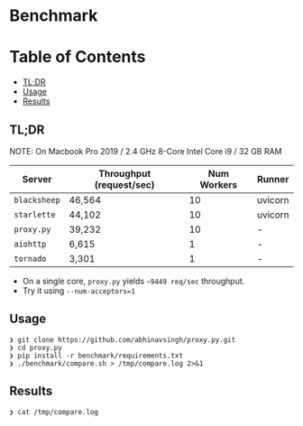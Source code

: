 # Benchmark

# Table of Contents
- [TL;DR](#tldr)
- [Usage](#usage)
- [Results](#results)

## TL;DR

NOTE: On Macbook Pro 2019 / 2.4 GHz 8-Core Intel Core i9 / 32 GB RAM

| Server | Throughput (request/sec) | Num Workers | Runner |
| ------ | ------------ | ------------------------| ------ |
| `blacksheep` | 46,564 | 10 | uvicorn |
| `starlette` | 44,102 | 10 | uvicorn |
| `proxy.py` | 39,232 | 10 | - |
| `aiohttp` | 6,615 | 1 | - |
| `tornado` | 3,301 | 1 | - |

- On a single core, `proxy.py` yields `~9449 req/sec` throughput.
- Try it using `--num-acceptors=1`

## Usage

```console
❯ git clone https://github.com/abhinavsingh/proxy.py.git
❯ cd proxy.py
❯ pip install -r benchmark/requirements.txt
❯ ./benchmark/compare.sh > /tmp/compare.log 2>&1
```

## Results

```console
❯ cat /tmp/compare.log
```
